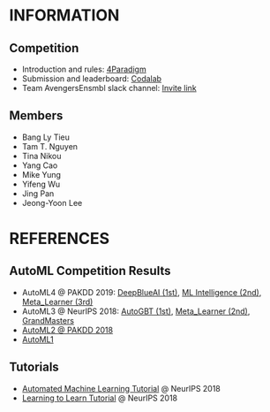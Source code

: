# INFORMATION

## Competition

* Introduction and rules: [4Paradigm](https://www.4paradigm.com/competition/kddcup2019)
* Submission and leaderboard: [Codalab](https://competitions.codalab.org/competitions/21948)
* Team AvengersEnsmbl slack channel: [Invite link](https://join.slack.com/t/avengersensmbl/shared_invite/enQtNjI1NDE2NjIyMzEwLTNlOTYyY2QzMzdjOTg5NTg3NDcxZmQ0ZTgxODljOGZhYjY0OWFjYzFmNTExNzMwYzBkZmZmNzNhYmM3NDI5NzU)

## Members

* Bang Ly Tieu
* Tam T. Nguyen
* Tina Nikou
* Yang Cao
* Mike Yung
* Yifeng Wu
* Jing Pan
* Jeong-Yoon Lee

# REFERENCES

## AutoML Competition Results

* AutoML4 @ PAKDD 2019: [DeepBlueAI (1st)](https://docs.google.com/viewer?a=v&pid=sites&srcid=Y2hhbGVhcm4ub3JnfGF1dG9tbHxneDoxYWNhMDllOTU1Y2U5YWIy), [ML Intelligence (2nd)](https://docs.google.com/viewer?a=v&pid=sites&srcid=Y2hhbGVhcm4ub3JnfGF1dG9tbHxneDoxYjZhZDg4NmZhNmRmNjgw), [Meta_Learner (3rd)](https://docs.google.com/viewer?a=v&pid=sites&srcid=Y2hhbGVhcm4ub3JnfGF1dG9tbHxneDo3YzRiNzgwZWFmYzgwZjBm)
* AutoML3 @ NeurIPS 2018: [AutoGBT (1st)](https://ccc.inaoep.mx/~hugojair/imgs/Autodidact_ai_team_video.mp4), [Meta_Learner (2nd)](https://docs.google.com/viewer?a=v&pid=sites&srcid=Y2hhbGVhcm4ub3JnfGF1dG9tbHxneDo3YjhhMGFiZjc3ZGNjYTU), [GrandMasters](https://docs.google.com/viewer?a=v&pid=sites&srcid=Y2hhbGVhcm4ub3JnfGF1dG9tbHxneDozMTUzN2JjY2NmMDA5OTQ)
* [AutoML2 @ PAKDD 2018](https://www.4paradigm.com/competition/pakdd2018)
* [AutoML1](https://competitions.codalab.org/competitions/2321)

## Tutorials

* [Automated Machine Learning Tutorial](https://www.automl.org/wp-content/uploads/2018/12/AutoML-Tutorial-NeurIPS2018-HPO_and_NAS.pdf) @ NeurIPS 2018
* [Learning to Learn Tutorial](https://www.automl.org/wp-content/uploads/2018/12/AutoML-Tutorial-NeurIPS2018-MetaLearning.pdf) @ NeurIPS 2018

